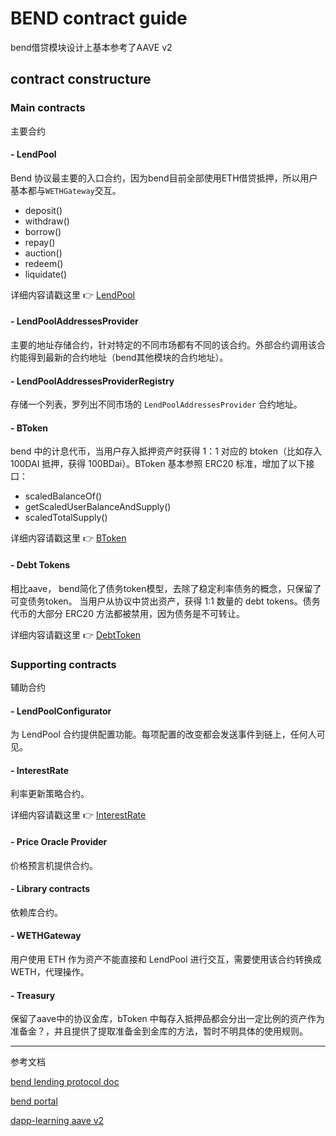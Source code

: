 # BEND contract guide
bend借贷模块设计上基本参考了AAVE v2

## contract constructure

### Main contracts

主要合约

#### - LendPool

Bend 协议最主要的入口合约，因为bend目前全部使用ETH借贷抵押，所以用户基本都与`WETHGateway`交互。

- deposit()
- withdraw()
- borrow()
- repay()
- auction()
- redeem()
- liquidate()

详细内容请戳这里 :point_right: [LendPool](./11-LendPool.md)

#### - LendPoolAddressesProvider

主要的地址存储合约，针对特定的不同市场都有不同的该合约。外部合约调用该合约能得到最新的合约地址（bend其他模块的合约地址）。

#### - LendPoolAddressesProviderRegistry

存储一个列表，罗列出不同市场的 `LendPoolAddressesProvider` 合约地址。

#### - BToken

bend 中的计息代币，当用户存入抵押资产时获得 1：1 对应的 btoken（比如存入 100DAI 抵押，获得 100BDai）。BToken 基本参照 ERC20 标准，增加了以下接口：

- scaledBalanceOf()
- getScaledUserBalanceAndSupply()
- scaledTotalSupply()

详细内容请戳这里 :point_right: [BToken](./2-BToken.md)

#### - Debt Tokens
相比aave， bend简化了债务token模型，去除了稳定利率债务的概念，只保留了可变债务token。
当用户从协议中贷出资产，获得 1:1 数量的 debt tokens。债务代币的大部分 ERC20 方法都被禁用，因为债务是不可转让。

详细内容请戳这里 :point_right: [DebtToken](./3-DebtToken.md)

### Supporting contracts

辅助合约

#### - LendPoolConfigurator

为 LendPool 合约提供配置功能。每项配置的改变都会发送事件到链上，任何人可见。


#### - InterestRate

利率更新策略合约。

详细内容请戳这里 :point_right: [InterestRate](./6-InterestRate.md)

#### - Price Oracle Provider

价格预言机提供合约。

#### - Library contracts

依赖库合约。

#### - WETHGateway

用户使用 ETH 作为资产不能直接和 LendPool 进行交互，需要使用该合约转换成 WETH，代理操作。

#### - Treasury

保留了aave中的协议金库，bToken 中每存入抵押品都会分出一定比例的资产作为准备金？，并且提供了提取准备金到金库的方法，暂时不明具体的使用规则。

---
参考文档

[bend lending protocol doc](https://docs.benddao.xyz/developers/lending-protocol/protocol-overview)

[bend portal](https://github.com/BendDAO/bend-gitbook-portal/tree/main/lending-protocol)

[dapp-learning aave v2](https://github.com/Dapp-Learning-DAO/Dapp-Learning/tree/main/defi/Aave)